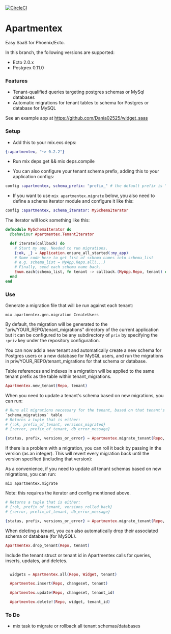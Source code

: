 [![CircleCI](https://circleci.com/gh/Dania02525/apartmentex/tree/master.svg?style=shield)](https://circleci.com/gh/Dania02525/apartmentex/tree/master)

# Apartmentex

Easy SaaS for Phoenix/Ecto.

In this branch, the following versions are supported:
* Ecto 2.0.x
* Postgrex 0.11.0

### Features
* Tenant-qualified queries targeting postgres schemas or MySql databases
* Automatic migrations for tenant tables to schema for Postgres or
database for MySQL

See an example app at https://github.com/Dania02525/widget_saas

### Setup

- Add this to your mix.exs deps:
```elixir
{:apartmentex, "~> 0.2.2"}
```
- Run mix deps.get && mix deps.compile

- You can also configure your tenant schema prefix, adding this to your application configs:
```elixir
config :apartmentex, schema_prefix: "prefix_" # the default prefix is "tenant_"
```

- If you want to use `mix apartmentex.migrate` below, you also need to define a schema iterator
module and configure it like this:
```elixir
config :apartmentex, schema_iterator: MySchemaIterator
```
The iterator will look something like this:
```elixir
defmodule MySchemaIterator do
  @behaviour Apartmentex.TenantIterator

  def iterate(callback) do
    # Start my app. Needed to run migrations.
    {:ok, _} = Application.ensure_all_started(:my_app)
    # Some code here to get list of schema names into schema_list
    # e.g. schema_list = MyApp.Repo.all(...)
    # Finally, send each schema name back.
    Enum.each(schema_list, fn tenant -> callback.(MyApp.Repo, tenant) end)
  end
end
```

### Use

Generate a migration file that will be run against each tenant:

```
mix apartmentex.gen.migration CreateUsers
```

By default, the migration will be generated to the
"priv/YOUR_REPO/tenant_migrations" directory of the current application but it
can be configured to be any subdirectory of `priv` by specifying the `:priv` key
under the repository configuration.

You can now add a new tenant and automatically create a new schema for Postgres
users or a new database for MySQL users, and run the migrations in
priv/YOUR_REPO/tenant_migrations for that schema or database.

Table references and indexes in a migration will be applied to the same tenant
prefix as the table within tenant_migrations.

```elixir
Apartmentex.new_tenant(Repo, tenant)
```

When you need to update a tenant's schema based on new migrations, you can run:

```elixir
# Runs all migrations necessary for the tenant, based on that tenant's
`schema_migrations` table
# Returns a tuple that is either:
# {:ok, prefix_of_tenant, versions_migrated}
# {:error, prefix_of_tenant, db_error_message}

{status, prefix, versions_or_error} = Apartmentex.migrate_tenant(Repo, tenant)
```

If there is a problem with a migration, you can roll it back by passing in the
version (as an integer). This will revert every migration back until the version
specified (including that version):

As a convenience, if you need to update all tenant schemas based on new migrations, you can run:
```
mix apartmentex.migrate
```
Note: this requires the iterator and config mentioned above.


```elixir
# Returns a tuple that is either:
# {:ok, prefix_of_tenant, versions_rolled_back}
# {:error, prefix_of_tenant, db_error_message}

{status, prefix, versions_or_error} = Apartmentex.migrate_tenant(Repo, tenant, :down, to: 20160711125401)
```

When deleting a tenant, you can also automatically drop their associated schema or database (for MySQL).

```elixir
Apartmentex.drop_tenant(Repo, tenant)
```

Include the tenant struct or tenant id in Apartmentex calls for queries, inserts, updates, and deletes.

```elixir

  widgets = Apartmentex.all(Repo, Widget, tenant)

  Apartmentex.insert(Repo, changeset, tenant)

  Apartmentex.update(Repo, changeset, tenant_id)

  Apartmentex.delete!(Repo, widget, tenant_id)

```

### To Do

- mix task to migrate or rollback all tenant schemas/databases
